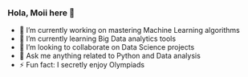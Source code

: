 ### Hola, Moii here 👋

<!--
**MoiiL/MoiiL** is a ✨ _special_ ✨ repository because its `README.md` (this file) appears on your GitHub profile.
- 🤔 I’m looking for help with ...
- 📫 How to reach me: ...
Here are some ideas to get you started:
-->

- 🔭 I’m currently working on mastering Machine Learning algorithms 
- 🌱 I’m currently learning Big Data analytics tools
- 👯 I’m looking to collaborate on Data Science projects
- 💬 Ask me anything related to Python and Data analysis
- ⚡ Fun fact: I secretly enjoy Olympiads


